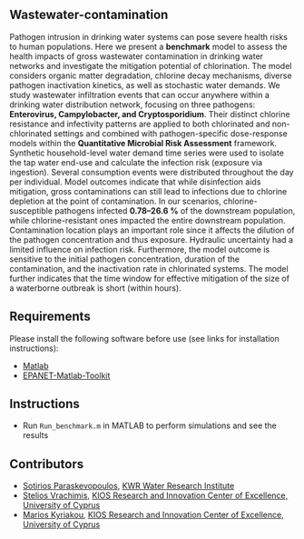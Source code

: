 ## Wastewater-contamination

Pathogen intrusion in drinking water systems can pose severe health risks to human populations. Here we present a **benchmark** model to assess the health impacts of gross wastewater contamination in drinking water networks and investigate the mitigation potential of chlorination. The model considers organic matter degradation, chlorine decay mechanisms, diverse pathogen inactivation kinetics, as well as stochastic water demands. 
We study wastewater infiltration events that can occur anywhere within a drinking water distribution network, focusing on three pathogens: **Enterovirus, Campylobacter, and Cryptosporidium**. Their distinct chlorine resistance and infectivity patterns are applied to both chlorinated and non-chlorinated settings and combined with pathogen-specific dose-response models within the **Quantitative Microbial Risk Assessment** framework. Synthetic household-level water demand time series were used to isolate the tap water end-use and calculate the infection risk (exposure via ingestion). Several consumption events were distributed throughout the day per individual. Model outcomes indicate that while disinfection aids mitigation, gross contaminations can still lead to infections due to chlorine depletion at the point of contamination. 
In our scenarios, chlorine-susceptible pathogens infected **0.78–26.6 %** of the downstream population, while chlorine-resistant ones impacted the entire downstream population. 
Contamination location plays an important role since it affects the dilution of the pathogen concentration and thus exposure. Hydraulic uncertainty had a limited influence on infection risk. Furthermore, the model outcome is sensitive to the initial pathogen concentration, duration of the contamination, and the inactivation rate in chlorinated systems. The model further indicates that the time window for effective mitigation of the size of a waterborne outbreak is short (within hours).

## Requirements
Please install the following software before use (see links for installation instructions):
* [Matlab](http://www.mathworks.com/)
* [EPANET-Matlab-Toolkit](https://github.com/OpenWaterAnalytics/EPANET-Matlab-Toolkit)

## Instructions
* Run `Run_benchmark.m` in MATLAB to perform simulations and see the results

## Contributors
* [Sotirios Paraskevopoulos](https://github.com/Sotireas), [KWR Water Research Institute](https://www.kwrwater.nl/en/)
* [Stelios Vrachimis](https://github.com/SteliosVr), [KIOS Research and Innovation Center of Excellence, University of Cyprus](http://www.kios.ucy.ac.cy/)
* [Marios Kyriakou](https://github.com/Mariosmsk), [KIOS Research and Innovation Center of Excellence, University of Cyprus](http://www.kios.ucy.ac.cy/)
